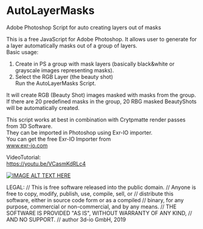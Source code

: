 # AutoLayerMasks
Adobe Photoshop Script for auto creating layers out of masks

This is a free JavaScript for Adobe Photoshop. It allows user to generate for a layer automatically masks out of a group of layers.<br/>
Basic usage: <br/>
1) Create in PS a group with mask layers (basically black&white or grayscale images representing masks). <br/>
2) Select the RGB Layer (the beauty shot)<br/>
Run the AutoLayerMasks Script.<br/>

It will create RGB (Beauty Shot) images masked with masks from the group. <br/>
If there are 20 predefined masks in the group, 20 RBG masked BeautyShots will be automatically created.<br/>

This script works at best in combination with Crytpmatte render passes from 3D Software. <br/>
They can be imported in Photoshop using Exr-IO importer.<br/>
You can get the free Exr-IO Importer from<br/>
www.exr-io.com<br/>

VideoTutorial:<br/>
https://youtu.be/VCasmKdRLc4<br/>

[![IMAGE ALT TEXT HERE](https://i9.ytimg.com/vi/VCasmKdRLc4/mqdefault.jpg?sqp=CKCCpOgF&rs=AOn4CLAWCmzwleC9-XhBMVdmh7-53-tGZQ&time=1560871331928)](https://youtu.be/VCasmKdRLc4)


LEGAL:
// This is free software released into the public domain.
// Anyone is free to copy, modify, publish, use, compile, sell, or
// distribute this software, either in source code form or as a compiled
// binary, for any purpose, commercial or non-commercial, and by any means.
// THE SOFTWARE IS PROVIDED "AS IS", WITHOUT WARRANTY OF ANY KIND,
// AND NO SUPPORT.
// author 3d-io GmbH, 2019



